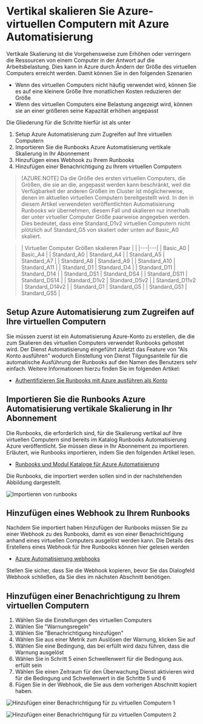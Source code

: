 <properties
    pageTitle="Vertikal skalieren Azure-virtuellen Computern mit Azure Automatisierung | Microsoft Azure"
    description="Wie Sie einem Windows-Computer als Antwort auf die Überwachung von Benachrichtigungen mit Azure Automatisierung vertikal zu skalieren"
    services="virtual-machines-windows"
    documentationCenter=""
    authors="singhkays"
    manager="timlt"
    editor=""
    tags="azure-resource-manager"/>

<tags
    ms.service="virtual-machines-windows"
    ms.workload="infrastructure-services"
    ms.tgt_pltfrm="vm-windows"
    ms.devlang="na"
    ms.topic="article"
    ms.date="03/29/2016"
    ms.author="singhkay"/>

# <a name="vertically-scale-azure-virtual-machines-with-azure-automation"></a>Vertikal skalieren Sie Azure-virtuellen Computern mit Azure Automatisierung

Vertikale Skalierung ist die Vorgehensweise zum Erhöhen oder verringern die Ressourcen von einem Computer in der Antwort auf die Arbeitsbelastung. Dies kann in Azure durch Ändern der Größe des virtuellen Computers erreicht werden. Damit können Sie in den folgenden Szenarien

- Wenn des virtuellen Computers nicht häufig verwendet wird, können Sie es auf eine kleinere Größe Ihre monatlichen Kosten reduzieren der Größe
- Wenn des virtuellen Computers eine Belastung angezeigt wird, können sie an einer größeren seine Kapazität erhöhen angepasst

Die Gliederung für die Schritte hierfür ist als unter

1. Setup Azure Automatisierung zum Zugreifen auf Ihre virtuellen Computern
2. Importieren Sie die Runbooks Azure Automatisierung vertikale Skalierung in Ihr Abonnement
3. Hinzufügen eines Webhook zu Ihrem Runbooks
4. Hinzufügen einer Benachrichtigung zu Ihrem virtuellen Computern

> [AZURE.NOTE] Da die Größe des ersten virtuellen Computers, die Größen, die sie an die, angepasst werden kann beschränkt, weil die Verfügbarkeit der anderen Größen im Cluster ist möglicherweise, denen im aktuellen virtuellen Computern bereitgestellt wird. In den in diesem Artikel verwendeten veröffentlichten Automatisierung Runbooks wir übernehmen, diesem Fall und skalieren nur innerhalb der unter virtueller Computer Größe paarweise angegeben werden. Dies bedeutet, dass eine Standard_D1v2 virtuellen Computern nicht plötzlich auf Standard_G5 von skaliert oder unten auf Basic_A0 skaliert.

>| Virtueller Computer Größen skalieren Paar |   |
|---|---|
|  Basic_A0 |  Basic_A4 |
|  Standard_A0 | Standard_A4 |
|  Standard_A5 | Standard_A7  |
|  Standard_A8 | Standard_A9  |
|  Standard_A10 |  Standard_A11 |
|  Standard_D1 |  Standard_D4 |
|  Standard_D11 | Standard_D14  |
|  Standard_DS1 |  Standard_DS4 |
|  Standard_DS11 | Standard_DS14  |
|  Standard_D1v2 |  Standard_D5v2 |
|  Standard_D11v2 |  Standard_D14v2 |
|  Standard_G1 |  Standard_G5 |
|  Standard_GS1 |  Standard_GS5 |

## <a name="setup-azure-automation-to-access-your-virtual-machines"></a>Setup Azure Automatisierung zum Zugreifen auf Ihre virtuellen Computern

Sie müssen zuerst ist ein Automatisierung Azure-Konto zu erstellen, die die zum Skalieren des virtuellen Computers verwendet Runbooks gehostet wird. Der Dienst Automatisierung eingeführt zuletzt das Feature von "Als Konto ausführen" wodurch Einstellung von Dienst Tilgungsanteile für die automatische Ausführung der Runbooks auf den Namen des Benutzers sehr einfach. Weitere Informationen hierzu finden Sie im folgenden Artikel:

* [Authentifizieren Sie Runbooks mit Azure ausführen als Konto](../automation/automation-sec-configure-azure-runas-account.md)

## <a name="import-the-azure-automation-vertical-scale-runbooks-into-your-subscription"></a>Importieren Sie die Runbooks Azure Automatisierung vertikale Skalierung in Ihr Abonnement

Die Runbooks, die erforderlich sind, für die Skalierung vertikal auf Ihre virtuellen Computern sind bereits im Katalog Runbooks Automatisierung Azure veröffentlicht. Sie müssen diese in Ihr Abonnement zu importieren. Erläutert, wie Runbooks importieren, indem Sie den folgenden Artikel lesen.

* [Runbooks und Modul Kataloge für Azure Automatisierung](../automation/automation-runbook-gallery.md)

Die Runbooks, die importiert werden sollen sind in der nachstehenden Abbildung dargestellt.

![Importieren von runbooks](./media/virtual-machines-vertical-scaling-automation/scale-runbooks.png)

## <a name="add-a-webhook-to-your-runbook"></a>Hinzufügen eines Webhook zu Ihrem Runbooks

Nachdem Sie importiert haben Hinzufügen der Runbooks müssen Sie zu einer Webhook zu des Runbooks, damit es von einer Benachrichtigung anhand eines virtuellen Computers ausgelöst werden kann. Die Details des Erstellens eines Webhook für Ihre Runbooks können hier gelesen werden

* [Azure Automatisierung webhooks](../automation/automation-webhooks.md)

Stellen Sie sicher, dass Sie die Webhook kopieren, bevor Sie das Dialogfeld Webhook schließen, da Sie dies im nächsten Abschnitt benötigen.

## <a name="add-an-alert-to-your-virtual-machine"></a>Hinzufügen einer Benachrichtigung zu Ihrem virtuellen Computern

1. Wählen Sie die Einstellungen des virtuellen Computers
2. Wählen Sie "Warnungsregeln"
3. Wählen Sie "Benachrichtigung hinzufügen"
4. Wählen Sie aus einer Metrik zum Auslösen der Warnung, klicken Sie auf
5. Wählen Sie eine Bedingung, das bei erfüllt wird dazu führen, dass die Warnung ausgelöst
6. Wählen Sie in Schritt 5 einen Schwellenwert für die Bedingung aus. erfüllt sein
7. Wählen Sie einen Zeitraum für den Überwachung Dienst aktivieren wird für die Bedingung und Schwellenwert in die Schritte 5 und 6
8. Fügen Sie in der Webhook, die Sie aus dem vorherigen Abschnitt kopiert haben.

![Hinzufügen einer Benachrichtigung für zu virtuellen Computern 1](./media/virtual-machines-vertical-scaling-automation/add-alert-webhook-1.png)

![Hinzufügen einer Benachrichtigung für zu virtuellen Computern 2](./media/virtual-machines-vertical-scaling-automation/add-alert-webhook-2.png)
